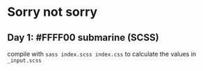 # Sorry not sorry

## Day 1: #FFFF00 submarine (SCSS)

compile with `sass index.scss index.css` to calculate the values in `_input.scss`
